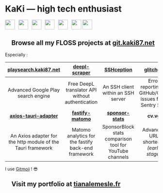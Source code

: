# KaKi — high tech enthusiast

<a href="https://www.npmjs.com/~kaki87"><img src="https://static.npmjs.com/b0f1a8318363185cc2ea6a40ac23eeb2.png" width="32" height="32"></a>  
<a href="https://www.linkedin.com/in/tianalemesle/"><img src="https://static-exp1.licdn.com/sc/h/al2o9zrvru7aqj8e1x2rzsrca" width="32" height="32"></a>  
<a href="https://www.betaseries.com/membre/KaKi87"><img src="https://www.betaseries.com/images/site/favicon-32x32.png" width="32" height="32"></a>  
<a href="https://pixelfed.de/KaKi87"><img src="https://pixelfed.de/img/favicon.png" width="32" height="32"></a>  
<a href="https://discord.gg/YkwCHKF7MU"><img src="https://discord.com/assets/847541504914fd33810e70a0ea73177e.ico" width="32" height="32"></a>  
<a href="https://old.reddit.com/user/KaKi_87"><img src="https://www.redditstatic.com/desktop2x/img/favicon/android-icon-192x192.png" width="32" height="32"></a>
<a href="https://stackexchange.com/users/9523585/kaki87"><img src="https://cdn.sstatic.net/Sites/stackexchange/Img/apple-touch-icon@2.png?v=7512a9aa351b" width="32" height="32"></a>

## <a href="https://git.kaki87.net/KaKi87"><img src="https://git.kaki87.net/assets/img/logo.svg" width="16" height="16"></a> Browse all my FLOSS projects at [git.kaki87.net](https://git.kaki87.net/KaKi87)
Especially :

| [playsearch.kaki87.net](https://git.kaki87.net/playsearch.kaki87.net/v2-web) | [deepl-scraper](https://git.kaki87.net/KaKi87/deepl-scraper) | [SSHception](https://git.kaki87.net/KaKi87/sshception) | [glitchgit](https://git.kaki87.net/KaKi87/glitchgit)
| :-: | :-: | :-: | :-: |
| Advanced Google Play search engine | Free DeepL translator API without authentication | An SSH client within an SSH server | Error reporting to GitHub/Gitea issues from Sentry SDK
| **[axios-tauri-adapter](https://git.kaki87.net/KaKi87/axios-tauri-adapter)** | **[fastify-matomo](https://git.kaki87.net/KaKi87/fastify-matomo)** | **[sponsor-stats](https://git.kaki87.net/KaKi87/sponsor-stats)** | **cv.vg** |
| An Axios adapter for the http module of the Tauri framework | Matomo analytics for the fastify back-end framework | SponsorBlock stats comparison tool for YouTube channels | Advanced URL shortener *(early stage)* |

I use [Gitmoji](https://gitmoji.kaki87.net) ! :sunglasses:

## <a href="https://tianalemesle.fr"><img src="https://tianalemesle.fr/assets/img/thornhill.png" width="16" height="16"></a> Visit my portfolio at [tianalemesle.fr](https://tianalemesle.fr)
